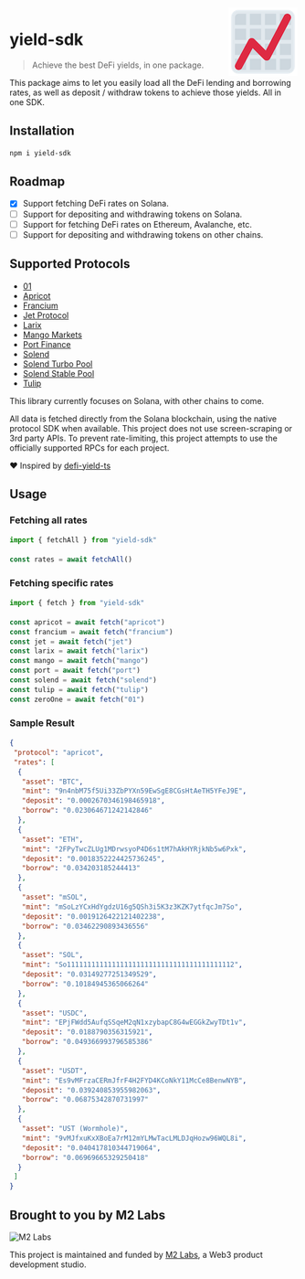 <img src="./logo.png" align="right" />

# yield-sdk

> Achieve the best DeFi yields, in one package.

This package aims to let you easily load all the DeFi lending and borrowing rates, as well as deposit / withdraw tokens to achieve those yields.  All in one SDK.

## Installation

```sh
npm i yield-sdk
```

## Roadmap

- [x] Support fetching DeFi rates on Solana.
- [ ] Support for depositing and withdrawing tokens on Solana.
- [ ] Support for fetching DeFi rates on Ethereum, Avalanche, etc.
- [ ] Support for depositing and withdrawing tokens on other chains.

## Supported Protocols

- [01](https://01.xyz)
- [Apricot](https://apricot.one)
- [Francium](https://francium.io)
- [Jet Protocol](https://jetprotocol.io)
- [Larix](https://projectlarix.com)
- [Mango Markets](https://mango.markets)
- [Port Finance](https://port.finance)
- [Solend](https://solend.fi)
- [Solend Turbo Pool](https://solend.fi)
- [Solend Stable Pool](https://solend.fi)
- [Tulip](https://tulip.garden)

This library currently focuses on Solana, with other chains to come.

All data is fetched directly from the Solana blockchain, using the native protocol SDK when available. This project does not use screen-scraping or 3rd party APIs.  To prevent rate-limiting, this project attempts to use the officially supported RPCs for each project.

❤️ Inspired by [defi-yield-ts](https://github.com/jet-lab/defi-yield-ts)

## Usage

### Fetching all rates

```ts
import { fetchAll } from "yield-sdk"

const rates = await fetchAll()
```

### Fetching specific rates

```ts
import { fetch } from "yield-sdk"

const apricot = await fetch("apricot")
const francium = await fetch("francium")
const jet = await fetch("jet")
const larix = await fetch("larix")
const mango = await fetch("mango")
const port = await fetch("port")
const solend = await fetch("solend")
const tulip = await fetch("tulip")
const zeroOne = await fetch("01")
```

### Sample Result

```json
{
 "protocol": "apricot",
 "rates": [
  {
   "asset": "BTC",
   "mint": "9n4nbM75f5Ui33ZbPYXn59EwSgE8CGsHtAeTH5YFeJ9E",
   "deposit": "0.0002670346198465918",
   "borrow": "0.023064671242142846"
  },
  {
   "asset": "ETH",
   "mint": "2FPyTwcZLUg1MDrwsyoP4D6s1tM7hAkHYRjkNb5w6Pxk",
   "deposit": "0.0018352224425736245",
   "borrow": "0.034203185244413"
  },
  {
   "asset": "mSOL",
   "mint": "mSoLzYCxHdYgdzU16g5QSh3i5K3z3KZK7ytfqcJm7So",
   "deposit": "0.0019126422121402238",
   "borrow": "0.03462290893436556"
  },
  {
   "asset": "SOL",
   "mint": "So11111111111111111111111111111111111111112",
   "deposit": "0.03149277251349529",
   "borrow": "0.10184945365066264"
  },
  {
   "asset": "USDC",
   "mint": "EPjFWdd5AufqSSqeM2qN1xzybapC8G4wEGGkZwyTDt1v",
   "deposit": "0.0188790356315921",
   "borrow": "0.049366993796585386"
  },
  {
   "asset": "USDT",
   "mint": "Es9vMFrzaCERmJfrF4H2FYD4KCoNkY11McCe8BenwNYB",
   "deposit": "0.039240853955982063",
   "borrow": "0.06875342870731997"
  },
  {
   "asset": "UST (Wormhole)",
   "mint": "9vMJfxuKxXBoEa7rM12mYLMwTacLMLDJqHozw96WQL8i",
   "deposit": "0.040417810344719064",
   "borrow": "0.06969665329250418"
  }
 ]
}
```

## Brought to you by M2 Labs

<img src="https://m2.xyz/github.png" alt="M2 Labs" width="427" height="94" />

This project is maintained and funded by [M2 Labs](https://m2.xyz), a Web3
product development studio.
